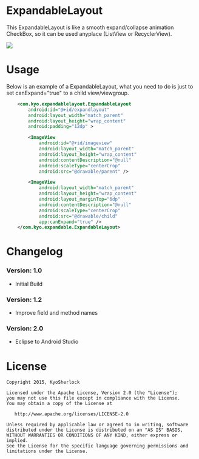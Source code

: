 # ExpandableLayout 

This ExpandableLayout is like a smooth expand/collapse animation CheckBox, so it can be used anyplace (ListView or RecyclerView).

![](https://github.com/KyoSherlock/ExpandableLayout/raw/master/screenshots/expandablelayout_screenshot.gif)

# Usage

Below is an example of a ExpandableLayout, what you need to do is just to set canExpand="true" to a child view/viewgroup.

```xml
    <com.kyo.expandablelayout.ExpandableLayout
        android:id="@+id/expandlayout"
        android:layout_width="match_parent"
        android:layout_height="wrap_content"
        android:padding="12dp" >

        <ImageView
            android:id="@+id/imageview"
            android:layout_width="match_parent"
            android:layout_height="wrap_content"
            android:contentDescription="@null"
            android:scaleType="centerCrop"
            android:src="@drawable/parent" />

        <ImageView
            android:layout_width="match_parent"
            android:layout_height="wrap_content"
            android:layout_marginTop="6dp"
            android:contentDescription="@null"
            android:scaleType="centerCrop"
            android:src="@drawable/child"
            app:canExpand="true" />
    </com.kyo.expandable.ExpandableLayout>
```

# Changelog

### Version: 1.0
  * Initial Build
  
### Version: 1.2
  * Improve field and method names
  
### Version: 2.0
  * Eclipse to Android Studio
  
# License

    Copyright 2015, KyoSherlock
    
    Licensed under the Apache License, Version 2.0 (the "License");
    you may not use this file except in compliance with the License.
    You may obtain a copy of the License at
    
       http://www.apache.org/licenses/LICENSE-2.0
    
    Unless required by applicable law or agreed to in writing, software
    distributed under the License is distributed on an "AS IS" BASIS,
    WITHOUT WARRANTIES OR CONDITIONS OF ANY KIND, either express or implied.
    See the License for the specific language governing permissions and
    limitations under the License.
